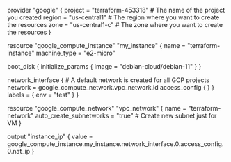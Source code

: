 provider "google" {
  project = "terraform-453318" # The name of the project you created
  region  = "us-central1" # The region where you want to create the resources
  zone    = "us-central1-c" # The zone where you want to create the resources
}

resource "google_compute_instance" "my_instance" {
  name         = "terraform-instance"
  machine_type = "e2-micro"

  boot_disk {
    initialize_params {
      image = "debian-cloud/debian-11"
    }
  }

  network_interface {
    # A default network is created for all GCP projects
    network = google_compute_network.vpc_network.id
    access_config {
    }
  }
  labels = {
    env = "test"
  }
}

resource "google_compute_network" "vpc_network" {
  name                    = "terraform-network"
  auto_create_subnetworks = "true" # Create new subnet just for VM
}

output "instance_ip" {
  value = google_compute_instance.my_instance.network_interface.0.access_config.0.nat_ip
}